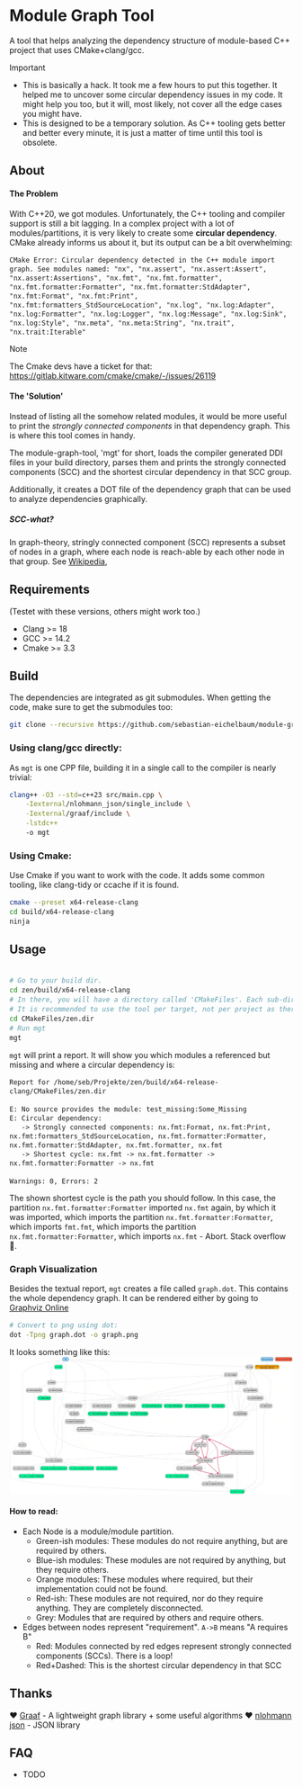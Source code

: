 # Module Graph Tool

A tool that helps analyzing the dependency structure of module-based C++ project that uses CMake+clang/gcc.

> [!IMPORTANT]
>
> -   This is basically a hack. It took me a few hours to put this together. It helped me to uncover some circular dependency issues in my code. It might help you too, but it will, most likely, not cover all the edge cases you might have.
> -   This is designed to be a temporary solution. As C++ tooling gets better and better every minute, it is just a matter of time until this tool is obsolete.

## About

#### The Problem

With C++20, we got modules. Unfortunately, the C++ tooling and compiler support is still a bit lagging. In a complex project with a lot of modules/partitions, it is very likely to create some **circular dependency**. CMake already informs us about it, but its output can be a bit overwhelming:

```
CMake Error: Circular dependency detected in the C++ module import graph. See modules named: "nx", "nx.assert", "nx.assert:Assert", "nx.assert:Assertions", "nx.fmt", "nx.fmt.formatter", "nx.fmt.formatter:Formatter", "nx.fmt.formatter:StdAdapter", "nx.fmt:Format", "nx.fmt:Print", "nx.fmt:formatters_StdSourceLocation", "nx.log", "nx.log:Adapter", "nx.log:Formatter", "nx.log:Logger", "nx.log:Message", "nx.log:Sink", "nx.log:Style", "nx.meta", "nx.meta:String", "nx.trait", "nx.trait:Iterable"
```

> [!NOTE]
> The Cmake devs have a ticket for that: https://gitlab.kitware.com/cmake/cmake/-/issues/26119

#### The 'Solution'

Instead of listing all the somehow related modules, it would be more useful to print the _strongly connected components_ in that dependency graph. This is where this tool comes in handy.

The module-graph-tool, 'mgt' for short, loads the compiler generated DDI files in your build directory, parses them and prints the strongly connected components (SCC) and the shortest circular dependency in that SCC group.

Additionally, it creates a DOT file of the dependency graph that can be used to analyze dependencies graphically.

##### SCC-what?

In graph-theory, stringly connected component (SCC) represents a subset of nodes in a graph, where each node is reach-able by each other node in that group. See [Wikipedia](https://en.wikipedia.org/wiki/Strongly_connected_component),

## Requirements

(Testet with these versions, others might work too.)

-   Clang >= 18
-   GCC >= 14.2
-   Cmake >= 3.3

## Build

The dependencies are integrated as git submodules. When getting the code, make sure to get the submodules too:

```sh
git clone --recursive https://github.com/sebastian-eichelbaum/module-graph-tool.git
```

### Using clang/gcc directly:

As `mgt` is one CPP file, building it in a single call to the compiler is nearly trivial:

```sh
clang++ -O3 --std=c++23 src/main.cpp \
    -Iexternal/nlohmann_json/single_include \
    -Iexternal/graaf/include \
    -lstdc++
    -o mgt
```

### Using Cmake:

Use Cmake if you want to work with the code. It adds some common tooling, like clang-tidy or ccache if it is found.

```sh
cmake --preset x64-release-clang
cd build/x64-release-clang
ninja
```

## Usage

```sh

# Go to your build dir.
cd zen/build/x64-release-clang
# In there, you will have a directory called 'CMakeFiles'. Each sub-directory is a target of your project.
# It is recommended to use the tool per target, not per project as there might be a lot of overlap.
cd CMakeFiles/zen.dir
# Run mgt
mgt
```

`mgt` will print a report. It will show you which modules a referenced but missing and where a circular dependency is:

```
Report for /home/seb/Projekte/zen/build/x64-release-clang/CMakeFiles/zen.dir

E: No source provides the module: test_missing:Some_Missing
E: Circular dependency:
   -> Strongly connected components: nx.fmt:Format, nx.fmt:Print, nx.fmt:formatters_StdSourceLocation, nx.fmt.formatter:Formatter, nx.fmt.formatter:StdAdapter, nx.fmt.formatter, nx.fmt
   -> Shortest cycle: nx.fmt -> nx.fmt.formatter -> nx.fmt.formatter:Formatter -> nx.fmt

Warnings: 0, Errors: 2
```

The shown shortest cycle is the path you should follow. In this case, the partition `nx.fmt.formatter:Formatter` imported `nx.fmt` again, by which it was imported, which imports the partition `nx.fmt.formatter:Formatter`, which imports `fmt.fmt`, which imports the partition `nx.fmt.formatter:Formatter`, which imports `nx.fmt` - Abort. Stack overflow 😬.

### Graph Visualization

Besides the textual report, `mgt` creates a file called `graph.dot`. This contains the whole dependency graph. It can be rendered either by going to [Graphviz Online](https://dreampuf.github.io/GraphvizOnline/?engine=dot)

```sh
# Convert to png using dot:
dot -Tpng graph.dot -o graph.png
```

It looks something like this:
![Rendered Graph](/doc/graph.webp?raw=true)

#### How to read:

-   Each Node is a module/module partition.
    -   Green-ish modules: These modules do not require anything, but are required by others.
    -   Blue-ish modules: These modules are not required by anything, but they require others.
    -   Orange modules: These modules where required, but their implementation could not be found.
    -   Red-ish: These modules are not required, nor do they require anything. They are completely disconnected.
    -   Grey: Modules that are required by others and require others.
-   Edges between nodes represent "requirement". `A->B` means "A requires B"
    -   Red: Modules connected by red edges represent strongly connected components (SCCs). There is a loop!
    -   Red+Dashed: This is the shortest circular dependency in that SCC

## Thanks

❤️ [Graaf](https://github.com/bobluppes/graaf) - A lightweight graph library + some useful algorithms
❤️ [nlohmann json](https://github.com/nlohmann/json) - JSON library

## FAQ

-   TODO
